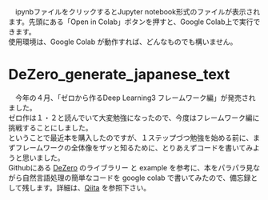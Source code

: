 　ipynbファイルをクリックするとJupyter notebook形式のファイルが表示されます。先頭にある「Open in Colab」ボタンを押すと、Google Colab上で実行できます。\
使用環境は、Google Colab が動作すれば、どんなものでも構いません。

# DeZero_generate_japanese_text
　今年の４月、「ゼロから作るDeep Learning3 フレームワーク編」が発売されました。\
ゼロ作は１・２と読んでいて大変勉強になったので、今度はフレームワーク編に挑戦することにしました。\
ということで最近本を購入したのですが、１ステップづつ勉強を始める前に、まずフレームワークの全体像をザッと知るために、とりあえずコードを書いてみようと思いました。\
Githubにある [DeZero](https://github.com/oreilly-japan/deep-learning-from-scratch-3) のライブラリー と example を参考に、本をパラパラ見ながら自然言語処理の簡単なコードを google colab で書いてみたので、備忘録として残します。詳細は、[Qiita](https://qiita.com/jun40vn/items/18ae6a89dba9c312e8c6) を参照下さい。
